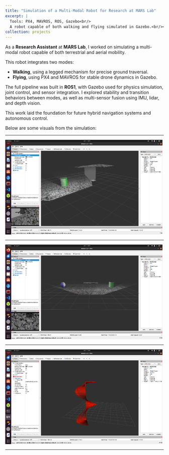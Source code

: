 ```yaml
---
title: "Simulation of a Multi-Modal Robot for Research at MARS Lab"
excerpt: |
  Tools: PX4, MAVROS, ROS, Gazebo<br/>
  A robot capable of both walking and flying simulated in Gazebo.<br/><img src='/images/Simulation.png' alt='Multi-modal' width='500' height='300'/>
collection: projects
---
```


As a **Research Assistant** at **MARS Lab**, I worked on simulating a multi-modal robot capable of both terrestrial and aerial mobility.

This robot integrates two modes:
- **Walking**, using a legged mechanism for precise ground traversal.
- **Flying**, using PX4 and MAVROS for stable drone dynamics in Gazebo.

The full pipeline was built in **ROS1**, with Gazebo used for physics simulation, joint control, and sensor integration. I explored stability and transition behaviors between modes, as well as multi-sensor fusion using IMU, lidar, and depth vision.

This work laid the foundation for future hybrid navigation systems and autonomous control.

Below are some visuals from the simulation:

--------

<img src="/images/Simulation_1.png" alt="Simulation1" width="500" height="300">

--------

<img src="/images/Simulation_4.png" alt="Simulation4" width="500" height="300">

--------

<img src="/images/Simulation_3.png" alt="Simulation3" width="500" height="300">

--------
